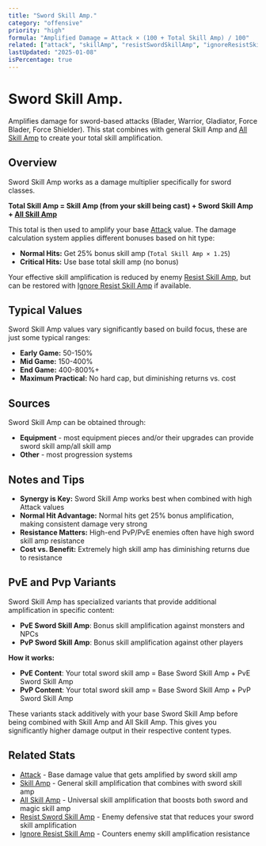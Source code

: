 ```yaml
---
title: "Sword Skill Amp."
category: "offensive"
priority: "high"
formula: "Amplified Damage = Attack × (100 + Total Skill Amp) / 100"
related: ["attack", "skillAmp", "resistSwordSkillAmp", "ignoreResistSkillAmp"]
lastUpdated: "2025-01-08"
isPercentage: true
---
```


# Sword Skill Amp.

Amplifies damage for sword-based attacks (Blader, Warrior, Gladiator, Force Blader, Force Shielder). This stat combines with general Skill Amp and [All Skill Amp](/stats/all-skill-amp) to create your total skill amplification.

## Overview

Sword Skill Amp works as a damage multiplier specifically for sword classes.

**Total Skill Amp = Skill Amp (from your skill being cast) + Sword Skill Amp + [All Skill Amp](/stats/all-skill-amp)**

This total is then used to amplify your base [Attack](/stats/attack) value.  The damage calculation system applies different bonuses based on hit type:
- **Normal Hits:** Get 25% bonus skill amp (`Total Skill Amp × 1.25`)
- **Critical Hits:** Use base total skill amp (no bonus)

Your effective skill amplification is reduced by enemy [Resist Skill Amp](/stats/resist-skill-amp), but can be restored with [Ignore Resist Skill Amp](/stats/ignore-resist-skill-amp) if available.


## Typical Values

Sword Skill Amp values vary significantly based on build focus, these are just some typical ranges:

- **Early Game:** 50-150%
- **Mid Game:** 150-400%
- **End Game:** 400-800%+
- **Maximum Practical:** No hard cap, but diminishing returns vs. cost

## Sources

Sword Skill Amp can be obtained through:
- **Equipment** - most equipment pieces and/or their upgrades can provide sword skill amp/all skill amp
- **Other** - most progression systems

## Notes and Tips

- **Synergy is Key:** Sword Skill Amp works best when combined with high Attack values
- **Normal Hit Advantage:** Normal hits get 25% bonus amplification, making consistent damage very strong
- **Resistance Matters:** High-end PvP/PvE enemies often have high sword skill amp resistance
- **Cost vs. Benefit:** Extremely high skill amp has diminishing returns due to resistance

## PvE and Pvp Variants

Sword Skill Amp has specialized variants that provide additional amplification in specific content:

- **PvE Sword Skill Amp**: Bonus skill amplification against monsters and NPCs
- **PvP Sword Skill Amp**: Bonus skill amplification against other players

**How it works:**
- **PvE Content**: Your total sword skill amp = Base Sword Skill Amp + PvE Sword Skill Amp
- **PvP Content**: Your total sword skill amp = Base Sword Skill Amp + PvP Sword Skill Amp

These variants stack additively with your base Sword Skill Amp before being combined with Skill Amp and All Skill Amp. This gives you significantly higher damage output in their respective content types.

## Related Stats

- [Attack](/stats/attack) - Base damage value that gets amplified by sword skill amp
- [Skill Amp](/stats/skill-amp) - General skill amplification that combines with sword skill amp
- [All Skill Amp](/stats/all-skill-amp) - Universal skill amplification that boosts both sword and magic skill amp
- [Resist Sword Skill Amp](/stats/resist-sword-skill-amp) - Enemy defensive stat that reduces your sword skill amplification
- [Ignore Resist Skill Amp](/stats/ignore-resist-skill-amp) - Counters enemy skill amplification resistance
